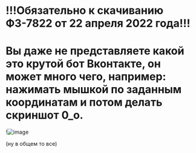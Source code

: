 # !!!Обязательно к скачиванию ФЗ-7822 от 22 апреля 2022 года!!!
# Вы даже не представляете какой это крутой бот Вконтакте, он может много чего, например: нажимать мышкой по заданным координатам и потом делать скриншот 0_о. 
!![image](https://user-images.githubusercontent.com/113727218/192016243-1caf1652-a8a0-4b60-aba6-f54aa2c56556.png)

(ну в общем то все)
